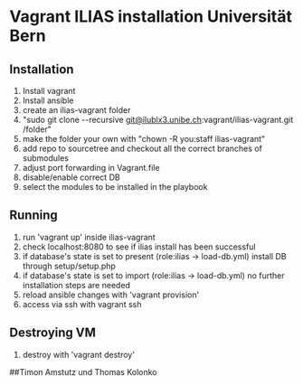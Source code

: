 # Vagrant ILIAS installation Universität Bern

## Installation
1. Install vagrant
2. Install ansible
3. create an ilias-vagrant folder
4. "sudo git clone --recursive git@ilublx3.unibe.ch:vagrant/ilias-vagrant.git /folder"
5. make the folder your own with "chown -R you:staff ilias-vagrant"
6. add repo to sourcetree and checkout all the correct branches of submodules
7. adjust port forwarding in Vagrant.file
8. disable/enable correct DB
9. select the modules to be installed in the playbook

## Running
1. run 'vagrant up' inside ilias-vagrant
2. check localhost:8080 to see if ilias install has been successful
3. if database's state is set to present (role:ilias -> load-db.yml) install DB through setup/setup.php
4. if database's state is set to import (role:ilias -> load-db.yml) no further installation steps are needed
5. reload ansible changes with 'vagrant provision'
6. access via ssh with vagrant ssh


## Destroying VM
1. destroy with 'vagrant destroy'

##Timon Amstutz und Thomas Kolonko
